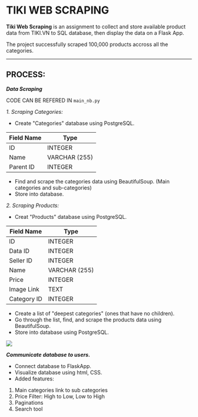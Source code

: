 # **TIKI WEB SCRAPING** 

**Tiki Web Scraping** is an assignment to collect and store available product data from TIKI.VN to SQL database, then display the data on a Flask App. 

The project successfully scraped 100,000 products accross all the categories. 

-------

## **PROCESS:**

***Data Scraping***

CODE CAN BE REFERED IN ```main_nb.py```

*1. Scraping Categories:* 
* Create "Categories" database using PostgreSQL.

| Field Name | Type | 
| --------   | -------- |
| ID | INTEGER | 
| Name       | VARCHAR (255)|
| Parent ID | INTEGER |
* Find and scrape the categories data using BeautifulSoup. (Main categories and sub-categories)
* Store into database. 


*2. Scraping Products:* 
* Creat "Products" database using PostgreSQL. 

| Field Name | Type | 
| --------   | -------- | 
| ID | INTEGER |
| Data ID | INTEGER 
| Seller ID | INTEGER
| Name      | VARCHAR (255)|
| Price | INTEGER|
| Image Link | TEXT
| Category ID | INTEGER |

* Create a list of "deepest categories" (ones that have no children).
* Go through the list, find, and scrape the products data using BeautifulSoup. 
* Store into database using PostgreSQL. 

![](https://i.imgur.com/U2ojQq0.jpg)

***Communicate database to users.***

* Connect database to FlaskApp.
* Visualize database using html, CSS.
* Added features: 
1. Main categories link to sub categories 
2. Price Filter: High to Low, Low to High
3. Paginations 
4. Search tool